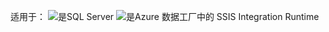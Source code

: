 <Token>适用于：  ![是](media/yes-icon.png)SQL Server ![是](media/yes-icon.png)Azure 数据工厂中的 SSIS Integration Runtime</Token>
